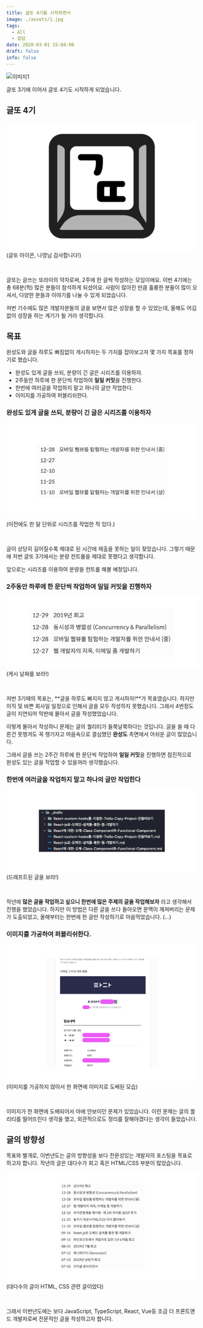 ```yaml
---
title: 글또 4기를 시작하면서
image: ./assets/1.jpg
tags:
  - All
  - 잡담
date: 2020-03-01 15:04:00
draft: false
info: false
---
```


![이미지1](./assets/1.jpg)

글또 3기에 이어서 글또 4기도 시작하게 되었습니다.

## 글또 4기

![이미지2](./assets/2.png)
(글또 아이콘, 나영님 감사합니다!)

<br/>

글또는 글쓰는 또라이의 약자로써, 2주에 한 글씩 작성하는 모임이에요. 이번 4기에는 총 68분(헉) 많은 분들이 참석하게 되셨어요. 사람이 많아진 만큼 훌륭한 분들이 많이 오셔서, 다양한 분들과 이야기를 나눌 수 있게 되었습니다.

저번 기수에도 많은 개발자분들의 글을 보면서 많은 성장을 할 수 있었는데, 올해도 어김없이 성장을 하는 계기가 될 거라 생각합니다.

## 목표

완성도와 글을 하루도 빠짐없이 게시하자는 두 가지를 잡아보고자 몇 가지 목표를 정하기로 했습니다.

- 완성도 있게 글을 쓰되, 분량이 긴 글은 시리즈를 이용하자.
- 2주동안 하루에 한 문단씩 작업하여 **일일 커밋**을 진행한다.
- 한번에 여러글을 작업하지 말고 하나의 글만 작업한다.
- 이미지를 가공하여 퍼블리쉬한다.

### 완성도 있게 글을 쓰되, 분량이 긴 글은 시리즈를 이용하자

![이미지6](./assets/6.png)
(이전에도 한 달 단위로 시리즈를 작업한 적 있다.)

<br/>

글이 상당히 길어질수록 제대로 된 시간에 제출을 못하는 일이 잦았습니다. 그렇기 때문에 저번 글또 3기에서는 분량 컨트롤을 제대로 못했다고 생각합니다.

앞으로는 시리즈를 이용하여 분량을 컨트롤 해볼 예정입니다.

### 2주동안 하루에 한 문단씩 작업하여 일일 커밋을 진행하자

![이미지3](./assets/3.png)
(게시 날짜를 보라!)

<br/>

저번 3기때의 목표는, **글을 하루도 빠지지 않고 게시하자!**가 목표였습니다. 하지만 이직 및 바쁜 회사일 일정으로 인해서 글을 모두 작성하지 못했습니다. 그래서 4번정도 글이 지연되어 막판에 몰아서 글을 작성했었습니다.

이렇게 몰아서 작성하니 문제는 글의 퀄리티가 들쭉날쭉하다는 것입니다. 글을 쓸 때 다른건 못챙겨도 꼭 챙기자고 마음속으로 결심했던 **완성도** 측면에서 아쉬운 글이 많았습니다.

그래서 글을 쓰는 2주간 하루에 한 문단씩 작업하여 **일일 커밋**을 진행하면 점진적으로 완성도 있는 글을 작업할 수 있을꺼라 생각했습니다.

### 한번에 여러글을 작업하지 말고 하나의 글만 작업한다

![이미지4](./assets/4.png)
(드래프트된 글을 보라!)

<br/>

작년에 **많은 글을 작업하고 싶으니 한번에 많은 주제의 글을 작업해보자** 라고 생각해서 진행을 했었습니다. 하지만 이 방법은 다른 글을 쓰다 돌아오면 문맥이 깨져버리는 문제가 도출되었고, 올해부터는 한번에 한 글만 작성하기로 마음먹었습니다. (...)

### 이미지를 가공하여 퍼블리쉬한다.

![이미지5](./assets/5.png)
(이미지를 가공하지 않아서 한 화면에 이미지로 도배된 모습)

<br/>

이미지가 한 화면에 도배되어서 아에 안보이던 문제가 있었습니다. 이런 문제는 글의 퀄리티를 떨어뜨린다 생각을 했고, 외관적으로도 정리를 잘해야겠다는 생각이 들었습니다.

## 글의 방향성

목표와 별개로, 이번년도는 글의 방향성을 보다 전문성있는 개발자의 포스팅을 목표로 하고자 합니다. 작년의 글은 대다수가 회고 혹은 HTML/CSS 부분이 많았습니다.

![이미지7](./assets/7.png)
(대다수의 글이 HTML, CSS 관련 글이었다)

<br/>

그래서 이번년도에는 보다 JavaScript, TypeScript, React, Vue등 조금 더 프론트앤드 개발자로써 전문적인 글을 작성하고자 합니다.

